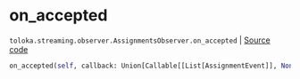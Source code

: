 # on_accepted
`toloka.streaming.observer.AssignmentsObserver.on_accepted` | [Source code](https://github.com/Toloka/toloka-kit/blob/v1.2.1/src/streaming/observer.py#L400)

```python
on_accepted(self, callback: Union[Callable[[List[AssignmentEvent]], None], Callable[[List[AssignmentEvent]], Awaitable[None]]])
```

